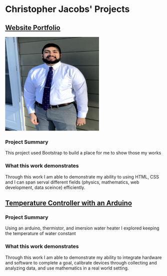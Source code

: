 # Christopher Jacobs' Projects

## [Website Portfolio](https://jacobsc050.github.io/portfolio/)

<img src=https://github.com/jacobsc050/projects/blob/main/assets/image.png width="300" height="300">

### Project Summary

This project used Bootstrap to build a place for me to show those my works

### What this work demonstrates

Through this work I am able to demonstrate my ability to using HTML, CSS and I can span serval different fields (physics, mathematics, web development, data sceince) efficiently.


## [Temperature Controller with an Arduino](https://github.com/jacobsc050/temperature-controller-arduino)



### Project Summary

Using an arduino, thermistor, and imersion water heater I explored keeping the temperature of water constant

### What this work demonstrates

Through this work I am able to demonstrate my ability to integrate hardware and software to complete a goal, calibrate devices through collecting and analyzing data, and use mathematics in a real world setting.  
